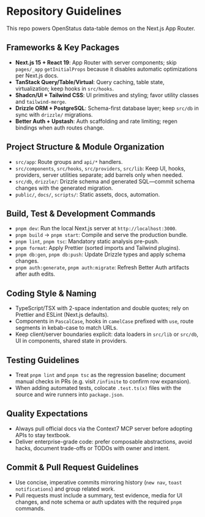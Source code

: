 # Repository Guidelines

This repo powers OpenStatus data-table demos on the Next.js App Router.

## Frameworks & Key Packages
- **Next.js 15 + React 19**: App Router with server components; skip `pages/_app` `getInitialProps` because it disables automatic optimizations per Next.js docs.
- **TanStack Query/Table/Virtual**: Query caching, table state, virtualization; keep hooks in `src/hooks`.
- **Shadcn/UI + Tailwind CSS**: UI primitives and styling; favor utility classes and `tailwind-merge`.
- **Drizzle ORM + PostgreSQL**: Schema-first database layer; keep `src/db` in sync with `drizzle/` migrations.
- **Better Auth + Upstash**: Auth scaffolding and rate limiting; regen bindings when auth routes change.

## Project Structure & Module Organization
- `src/app`: Route groups and `api/*` handlers.
- `src/components`, `src/hooks`, `src/providers`, `src/lib`: Keep UI, hooks, providers, server utilities separate; add barrels only when needed.
- `src/db`, `drizzle/`: Drizzle schema and generated SQL—commit schema changes with the generated migration.
- `public/`, `docs/`, `scripts/`: Static assets, docs, automation.

## Build, Test & Development Commands
- `pnpm dev`: Run the local Next.js server at `http://localhost:3000`.
- `pnpm build` → `pnpm start`: Compile and serve the production bundle.
- `pnpm lint`, `pnpm tsc`: Mandatory static analysis pre-push.
- `pnpm format`: Apply Prettier (sorted imports and Tailwind plugins).
- `pnpm db:gen`, `pnpm db:push`: Update Drizzle types and apply schema changes.
- `pnpm auth:generate`, `pnpm auth:migrate`: Refresh Better Auth artifacts after auth edits.

## Coding Style & Naming
- TypeScript/TSX with 2-space indentation and double quotes; rely on Prettier and ESLint (Next.js defaults).
- Components in `PascalCase`, hooks in `camelCase` prefixed with `use`, route segments in kebab-case to match URLs.
- Keep client/server boundaries explicit: data loaders in `src/lib` or `src/db`, UI in components, shared state in providers.

## Testing Guidelines
- Treat `pnpm lint` and `pnpm tsc` as the regression baseline; document manual checks in PRs (e.g. visit `/infinite` to confirm row expansion).
- When adding automated tests, colocate `.test.ts(x)` files with the source and wire runners into `package.json`.

## Quality Expectations
- Always pull official docs via the Context7 MCP server before adopting APIs to stay textbook.
- Deliver enterprise-grade code: prefer composable abstractions, avoid hacks, document trade-offs or TODOs with owner and intent.

## Commit & Pull Request Guidelines
- Use concise, imperative commits mirroring history (`new nav`, `toast notifications`) and group related work.
- Pull requests must include a summary, test evidence, media for UI changes, and note schema or auth updates with the required `pnpm` commands.

